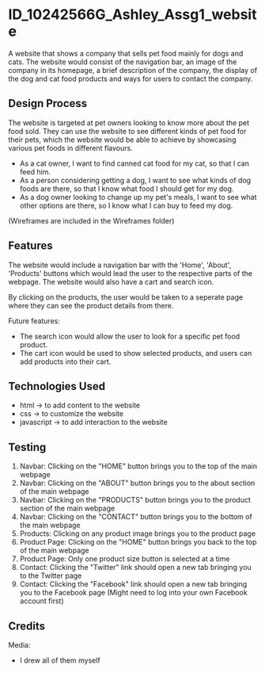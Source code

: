 # ID_10242566G_Ashley_Assg1_website

A website that shows a company that sells pet food mainly for dogs and cats. The website would consist of the navigation bar, an image of the company in its homepage, a brief description of the company, the display of the dog and cat food products and ways for users to contact the company.

<h2>Design Process</h2>

The website is targeted at pet owners looking to know more about the pet food sold. They can use the website to see different kinds of pet food for their pets, which the website would be able to achieve by showcasing various pet foods in different flavours.

- As a cat owner, I want to find canned cat food for my cat, so that I can feed him.
- As a person considering getting a dog, I want to see what kinds of dog foods are there, so that I know what food I should get for my dog.
- As a dog owner looking to change up my pet's meals, I want to see what other options are there, so I know what I can buy to feed my dog.

(Wireframes are included in the Wireframes folder)

<h2>Features</h2>

The website would include a navigation bar with the 'Home', 'About', 'Products' buttons which would lead the user to the respective parts of the webpage. The website would also have a cart and search icon.

By clicking on the products, the user would be taken to a seperate page where they can see the product details from there.

Future features:

- The search icon would allow the user to look for a specific pet food product.
- The cart icon would be used to show selected products, and users can add products into their cart.

<h2>Technologies Used</h2>

- html -> to add content to the website
- css -> to customize the website
- javascript -> to add interaction to the website

<h2>Testing</h2>

1. Navbar: Clicking on the "HOME" button brings you to the top of the main webpage
2. Navbar: Clicking on the "ABOUT" button brings you to the about section of the main webpage
3. Navbar: Clicking on the "PRODUCTS" button brings you to the product section of the main webpage
4. Navbar: Clicking on the "CONTACT" button brings you to the bottom of the main webpage
5. Products: Clicking on any product image brings you to the product page
6. Product Page: Clicking on the "HOME" button brings you back to the top of the main webpage
7. Product Page: Only one product size button is selected at a time
8. Contact: Clicking the "Twitter" link should open a new tab bringing you to the Twitter page
9. Contact: Clicking the "Facebook" link should open a new tab bringing you to the Facebook page (Might need to log into your own Facebook account first)

<h2>Credits</h2>

Media:

- I drew all of them myself

